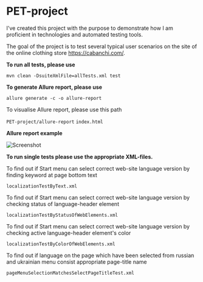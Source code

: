 # PET-project

I've created this project with the purpose to demonstrate how I am proficient in technologies and automated testing tools.
 
 The goal of the project is to test several typical user scenarios on the site of the online clothing store https://cabanchi.com/.

 **To run all tests, please use**
 
 ```mvn clean -DsuiteXmlFile=allTests.xml test```
 
 **To generate Allure report, please use** 
 
 ```allure generate -c -o allure-report```
 
 To visualise Allure report, please use this path
 
 ```PET-project/allure-report```
 ```index.html```
 
 **Allure report example**
 
 ![Screenshot](allure-report_example.png)
 
 **To run single tests please use the appropriate XML-files.** 

 To find out if Start menu can select correct web-site language version by finding keyword at page bottom text

 ```localizationTestByText.xml ```

 To find out if Start menu can select correct web-site language version by checking status of language-header element

 ```localizationTestByStatusOfWebElements.xml ```

 To find out if Start menu can select correct web-site language version by checking active language-header element's color
 
  ```localizationTestByColorOfWebElements.xml ```

 To find out if language on the page which have been selected from russian and ukrainian menu consist appropriate page-title name

 ```pageMenuSelectionMatchesSelectPageTitleTest.xml ```
